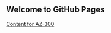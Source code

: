 ## Welcome to GitHub Pages
[Content for AZ-300](https://github.com/shrasool/Azure-Solutions-Architect-Expert-Exam/tree/master/AZ-300)
